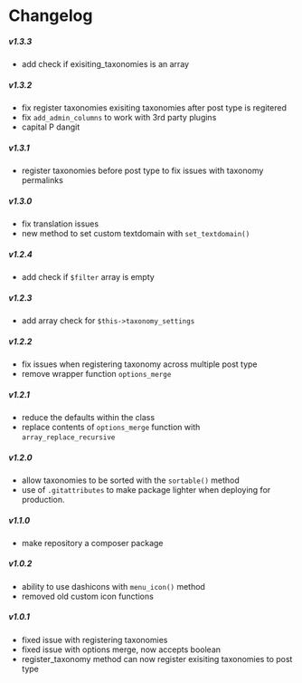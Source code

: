 # Changelog

##### v1.3.3
* add check if exisiting_taxonomies is an array

##### v1.3.2
* fix register taxonomies exisiting taxonomies after post type is regitered
* fix `add_admin_columns` to work with 3rd party plugins
* capital P dangit

##### v1.3.1
* register taxonomies before post type to fix issues with taxonomy permalinks

##### v1.3.0
* fix translation issues
* new method to set custom textdomain with `set_textdomain()`

##### v1.2.4
* add check if `$filter` array is empty

##### v1.2.3
* add array check for `$this->taxonomy_settings`

##### v1.2.2
* fix issues when registering taxonomy across multiple post type
* remove wrapper function `options_merge`

##### v1.2.1
* reduce the defaults within the class
* replace contents of `options_merge` function with `array_replace_recursive`

##### v1.2.0
* allow taxonomies to be sorted with the `sortable()` method
* use of `.gitattributes` to make package lighter when deploying for production.

##### v1.1.0
* make repository a composer package

##### v1.0.2
* ability to use dashicons with `menu_icon()` method
* removed old custom icon functions

##### v1.0.1
* fixed issue with registering taxonomies
* fixed issue with options merge, now accepts boolean
* register_taxonomy method can now register exisiting taxonomies to post type
